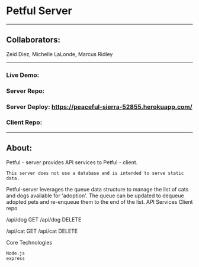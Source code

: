 # Petful Server

---------------------------------------------------------------------------------

## Collaborators:
Zeid Diez,
Michelle LaLonde,
Marcus Ridley

---------------------------------------------------------------------------------

### Live Demo:

### Server Repo:
### Server Deploy: https://peaceful-sierra-52855.herokuapp.com/

### Client Repo:

---------------------------------------------------------------------------------

## About:


Petful - server provides API services to Petful - client.

    This server does not use a database and is intended to serve static data.

Petful-server leverages the queue data structure to manage the list of cats and dogs available for 'adoption'. The queue can be updated to dequeue adopted pets and re-enqueue them to the end of the list.
API Services
Client repo



/api/dog GET
/api/dog DELETE

/api/cat GET
/api/cat DELETE

Core Technologies

    Node.js
    express

